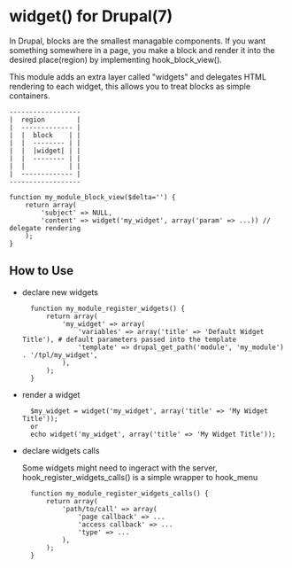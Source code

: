 # widget() for Drupal(7)

In Drupal, blocks are the smallest managable components. If you want
something somewhere in a page, you make a block and render it into the
desired place(region) by implementing hook\_block\_view().

This module adds an extra layer called "widgets" and delegates HTML
rendering to each widget, this allows you to treat blocks as simple
containers.

    ------------------
    |  region        |
    |  ------------- |
    |  |  block    | |
    |  |  -------- | |
    |  |  |widget| | |
    |  |  -------- | |
    |  |           | |
    |  ------------- |
    ------------------
    
    function my_module_block_view($delta='') {
        return array(
            'subject' => NULL,
            'content' => widget('my_widget', array('param' => ...)) // delegate rendering
        );
    }

## How to Use

* declare new widgets

        function my_module_register_widgets() {
            return array(
                'my_widget' => array(
                    'variables' => array('title' => 'Default Widget Title'), # default parameters passed into the template
                    'template' => drupal_get_path('module', 'my_module') . '/tpl/my_widget',
                ),
            );
        }
    
* render a widget

        $my_widget = widget('my_widget', array('title' => 'My Widget Title'));
        or
        echo widget('my_widget', array('title' => 'My Widget Title'));

* declare widgets calls

    Some widgets might need to ingeract with the server,
    hook\_register\_widgets\_calls() is a simple wrapper to hook_menu

        function my_module_register_widgets_calls() {
            return array(
                'path/to/call' => array(
                    'page callback' => ...
                    'access callback' => ...
                    'type' => ...
                ),
            );
        }
    
    
